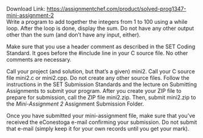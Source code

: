 Download Link: https://assignmentchef.com/product/solved-prog1347-mini-assignment-2
<br>
Write a program to add together the integers from 1 to 100 using a while loop.  After the loop is done, display the sum.  Do not have any other output other than the sum (and don’t have any input, either).

Make sure that you use a header comment as described in the SET Coding Standard. It goes before the #include line in your C source file.  No other comments are necessary.

Call your project (and solution, but that’s a given) mini2.  Call your C source file mini2.c or mini2.cpp.  Do not create any other source files.    Follow the instructions in the SET Submission Standards and the lecture on Submitting Assignments to submit your program.  After you create your ZIP file to prepare for submission, call the ZIP file mini2.zip. Then, submit mini2.zip to the <em>Mini-Assignment 2</em> Assignment Submission Folder.

Once you have submitted your mini-assignment file, make sure that you’ve received the eConestoga e-mail confirming your submission. Do not submit that e-mail (simply keep it for your own records until you get your mark).


